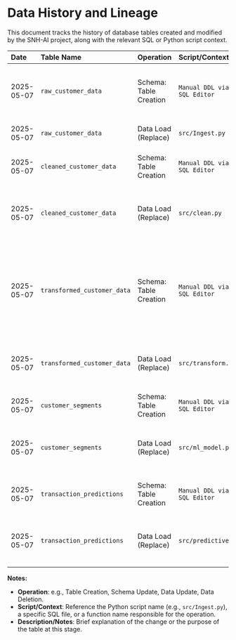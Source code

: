 # Data History and Lineage

This document tracks the history of database tables created and modified by the SNH-AI project, along with the relevant SQL or Python script context.

| Date       | Table Name          | Operation      | Script/Context                                      | Description/Notes                                   |
| :--------- | :------------------ | :------------- | :-------------------------------------------------- | :-------------------------------------------------- |
| 2025-05-07 | `raw_customer_data` | Schema: Table Creation | `Manual DDL via Supabase SQL Editor`                 | Initial schema for raw customer data. Columns: customer_id (PK), age, annual_income, total_transactions, region, ingested_at. |
| 2025-05-07 | `raw_customer_data` | Data Load (Replace)    | `src/Ingest.py`                                      | Loaded 60 records from source CSV. Existing data was cleared before load.                                               |
| 2025-05-07 | `cleaned_customer_data` | Schema: Table Creation | `Manual DDL via Supabase SQL Editor`                 | Schema for cleaned data. Columns match raw except 'ingested_at' dropped, 'cleaned_at' added.                             |
| 2025-05-07 | `cleaned_customer_data` | Data Load (Replace)    | `src/clean.py`                                     | Loaded 60 cleaned records from raw_customer_data. Existing data cleared before load. Missing values handled, no duplicates removed. |
| 2025-05-07 | `transformed_customer_data` | Schema: Table Creation | `Manual DDL via Supabase SQL Editor`                 | Schema for transformed data (scaled numerics, OHE categoricals). Columns: customer_id (PK), age_scaled, annual_income_scaled, total_transactions, region_aztec, region_celtic, region_indus, region_nomad, transformed_at. |
| 2025-05-07 | `transformed_customer_data` | Data Load (Replace)    | `src/transform.py`                                     | Loaded 60 transformed records from cleaned_customer_data. Existing data cleared before load.                           |
| 2025-05-07 | `customer_segments`     | Schema: Table Creation | `Manual DDL via Supabase SQL Editor`                 | Schema for final customer segments. Columns: customer_id (PK), pattern_id, assigned_at.                                |
| 2025-05-07 | `customer_segments`     | Data Load (Replace)    | `src/ml_model.py`                                    | Loaded 60 customer segment assignments (pattern_id) using KMeans (k=6). Existing data cleared before load.                |
| 2025-05-07 | `transaction_predictions` | Schema: Table Creation | `Manual DDL via Supabase SQL Editor`                | Schema for transaction predictions. Columns: customer_id (PK), predicted_total_transactions, predicted_at.              |
| 2025-05-07 | `transaction_predictions` | Data Load (Replace)    | `src/predictive_model.py`                            | Loaded 60 transaction predictions using RandomForestRegressor. Existing data cleared before load.                       |
|            |                         |                        |                                                      |                                                                                                                         |

**Notes:**
*   **Operation**: e.g., Table Creation, Schema Update, Data Update, Data Deletion.
*   **Script/Context**: Reference the Python script name (e.g., `src/Ingest.py`), a specific SQL file, or a function name responsible for the operation.
*   **Description/Notes**: Brief explanation of the change or the purpose of the table at this stage.